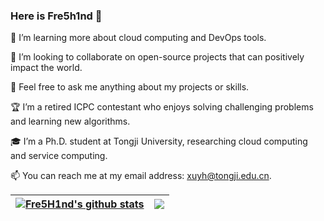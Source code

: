 ### Here is Fre5h1nd 👋

🌱 I’m learning more about cloud computing and DevOps tools.

👯 I’m looking to collaborate on open-source projects that can positively impact the world.

💬 Feel free to ask me anything about my projects or skills.

🏆 I’m a retired ICPC contestant who enjoys solving challenging problems and learning new algorithms.

🎓 I’m a Ph.D. student at Tongji University, researching cloud computing and service computing.

📫 You can reach me at my email address: xuyh@tongji.edu.cn.

<!--
**Freshwlnd/Freshwlnd** is a ✨ _special_ ✨ repository because its `README.md` (this file) appears on your GitHub profile.

Here are some ideas to get you started:


- 🔭 I’m currently working on ...
- 🌱 I’m currently learning ...
- 👯 I’m looking to collaborate on ...
- 🤔 I’m looking for help with ...
- 💬 Ask me about ...
- 📫 How to reach me: ...
- 😄 Pronouns: ...
- ⚡ Fun fact: ...
-->

<!-- ![](https://visitor-badge.glitch.me/badge?page_id=Freshwlnd.Freshwlnd) -->

| <a href="https://github.com/freshwlnd"><img align="center" src="https://github-readme-stats.vercel.app/api?username=Freshwlnd&show_icons=true&count_private=true&include_all_commits=true&theme=buefy&hide_border=true" alt="Fre5H1nd's github stats" /></a> | <a href="https://github.com/freshwlnd"><img align="center" src="https://github-readme-stats.vercel.app/api/top-langs/?username=Freshwlnd&layout=compact&theme=buefy&hide_border=true" /></a> |
| ------------- | ------------- |